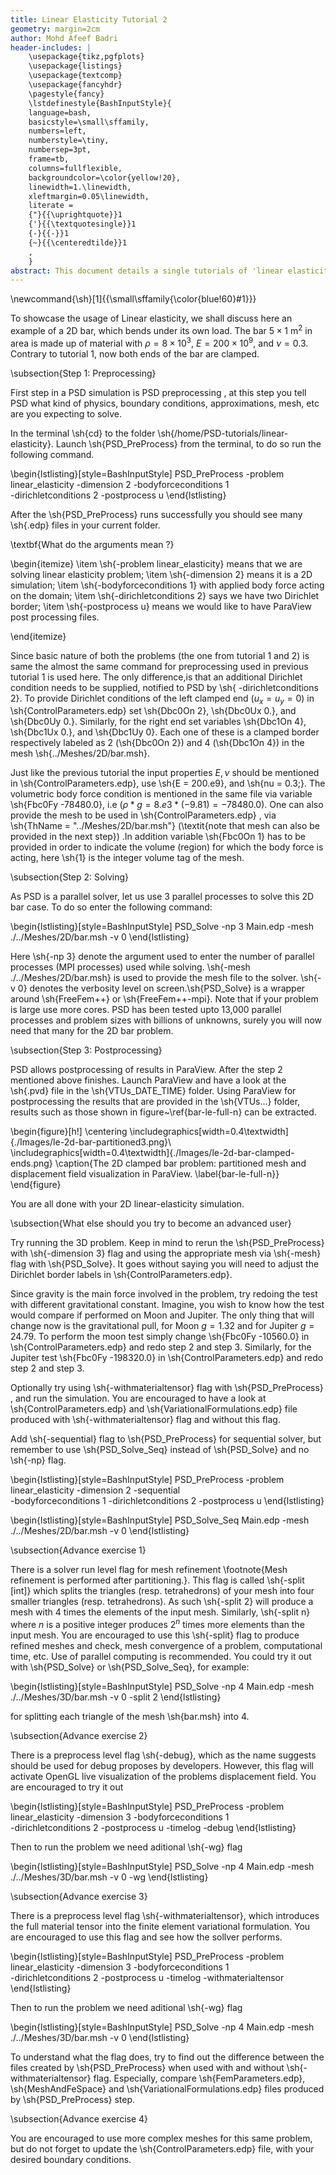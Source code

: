 ```yaml
---
title: Linear Elasticity Tutorial 2
geometry: margin=2cm
author: Mohd Afeef Badri
header-includes: |
    \usepackage{tikz,pgfplots}
    \usepackage{listings}
    \usepackage{textcomp}
    \usepackage{fancyhdr}
    \pagestyle{fancy}
    \lstdefinestyle{BashInputStyle}{
	language=bash,
	basicstyle=\small\sffamily,
	numbers=left,
	numberstyle=\tiny,
	numbersep=3pt,
	frame=tb,
	columns=fullflexible,
	backgroundcolor=\color{yellow!20},
	linewidth=1.\linewidth,
	xleftmargin=0.05\linewidth,
	literate =
	{"}{{\uprightquote}}1
	{'}{{\textquotesingle}}1
	{-}{{-}}1
	{~}{{\centeredtilde}}1
	,
    }
abstract: This document details a single tutorials of 'linear elasticity' module of PSD in a more verbos manner.
---
```


\newcommand{\sh}[1]{{\small\sffamily{\color{blue!60}#1}}}


To showcase the usage of Linear elasticity, we shall discuss here an example of a 2D bar, which bends under its own load. The bar $5\times1$ m$^2$ in area is made up of material with $\rho=8\times 10^3$, $E=200\times 10^9$, and $\nu=0.3$. Contrary to tutorial 1, now both ends of the bar are clamped.

\subsection{Step 1: Preprocessing}

First step in a PSD simulation is PSD preprocessing , at this step you tell PSD what kind of physics, boundary conditions, approximations, mesh, etc are you expecting to solve.

In the terminal \sh{cd} to the folder \sh{/home/PSD-tutorials/linear-elasticity}. Launch \sh{PSD\_PreProcess} from the terminal, to do so run the following command.

\begin{lstlisting}[style=BashInputStyle]
PSD_PreProcess -problem linear_elasticity -dimension 2 -bodyforceconditions 1 \
-dirichletconditions 2 -postprocess u
\end{lstlisting}

After the \sh{PSD\_PreProcess} runs successfully you should see many \sh{.edp} files in your current folder.

\textbf{What do the arguments mean ?}

\begin{itemize}
\item \sh{-problem linear\_elasticity} means that we are solving linear elasticity problem;
\item \sh{-dimension 2} means it is a 2D simulation;
\item \sh{-bodyforceconditions 1} with applied body force acting on the domain;
\item \sh{-dirichletconditions 2} says we have two Dirichlet border;
\item \sh{-postprocess u} means we would like to have ParaView post processing files.

\end{itemize}

Since basic nature of both the problems (the one from tutorial 1 and 2) is same the almost the same command for preprocessing used in previous tutorial 1 is used here. The only difference,is that an additional Dirichlet condition needs to be supplied, notified to PSD by \sh{ -dirichletconditions 2}. To provide Dirichlet conditions of the left clamped end ($u_x=u_y=0$) in \sh{ControlParameters.edp} set \sh{Dbc0On 2}, \sh{Dbc0Ux 0.}, and \sh{Dbc0Uy 0.}. Similarly, for the right end set variables \sh{Dbc1On 4}, \sh{Dbc1Ux 0.}, and \sh{Dbc1Uy 0}. Each one of these is a clamped border respectively labeled as 2 (\sh{Dbc0On 2}) and 4 (\sh{Dbc1On 4}) in the mesh \sh{../Meshes/2D/bar.msh}.

Just like the previous tutorial the input properties $E,\nu$ should be mentioned in \sh{ControlParameters.edp}, use \sh{E = 200.e9}, and \sh{nu = 0.3;}. The volumetric body force condition is mentioned in the same file via variable \sh{Fbc0Fy -78480.0}, i.e ($\rho*g=8.e3*(-9.81)=-78480.0$). One can also provide the mesh to be used in \sh{ControlParameters.edp} , via \sh{ThName = "../Meshes/2D/bar.msh"} (\textit{note that mesh can also be provided in the next step}) .In addition variable \sh{Fbc0On 1} has to be provided in order to indicate the volume (region) for which the body force is acting, here \sh{1} is the integer volume tag of the mesh.

\subsection{Step 2: Solving}

As PSD is a parallel solver, let us use 3 parallel processes to solve this 2D bar case. To do so enter the following command:

\begin{lstlisting}[style=BashInputStyle]
PSD_Solve -np 3 Main.edp -mesh ./../Meshes/2D/bar.msh -v 0
\end{lstlisting}

Here \sh{-np 3} denote the argument used to enter the number of parallel processes (MPI processes) used while solving. \sh{-mesh ./../Meshes/2D/bar.msh} is used to provide the mesh file to the solver. \sh{-v 0} denotes the verbosity level on screen.\sh{PSD\_Solve} is a wrapper around \sh{FreeFem++} or \sh{FreeFem++-mpi}. Note that if your problem is large use more cores. PSD has been tested upto 13,000 parallel processes and problem sizes with billions of unknowns, surely you will now need that many for the 2D bar problem.



\subsection{Step 3: Postprocessing}

PSD allows postprocessing of results in ParaView. After the step 2 mentioned above finishes. Launch ParaView and have a look at the \sh{.pvd} file in the \sh{VTUs\_DATE\_TIME} folder. Using ParaView for postprocessing the results that are provided in the \sh{VTUs...} folder, results such as those shown in figure~\ref{bar-le-full-n} can be extracted.


\begin{figure}[h!]
\centering
\includegraphics[width=0.4\textwidth]{./Images/le-2d-bar-partitioned3.png}\\
\includegraphics[width=0.4\textwidth]{./Images/le-2d-bar-clamped-ends.png}
\caption{The 2D clamped bar problem: partitioned mesh and displacement field visualization in ParaView. \label{bar-le-full-n}}
\end{figure}


You are all done with your 2D linear-elasticity simulation.



\subsection{What else should you try to become an advanced user}

Try running the 3D problem. Keep in mind to rerun the \sh{PSD\_PreProcess} with \sh{-dimension 3} flag and using the appropriate mesh via \sh{-mesh} flag with \sh{PSD\_Solve}. It goes without saying you will need to adjust the Dirichlet border labels in \sh{ControlParameters.edp}.

Since gravity is the main force involved in the problem, try redoing the test with different gravitational constant. Imagine, you wish to know how the test would compare if performed on Moon and Jupiter. The only thing that will change now is the gravitational pull, for Moon $g=1.32$ and for Jupiter $g=24.79$. To perform the moon test simply change \sh{Fbc0Fy -10560.0} in \sh{ControlParameters.edp} and redo step 2 and step 3. Similarly, for the Jupiter test \sh{Fbc0Fy -198320.0} in \sh{ControlParameters.edp} and redo step 2 and step 3.

Optionally try using \sh{-withmaterialtensor} flag with \sh{PSD\_PreProcess} , and run the simulation. You are encouraged to have a look at \sh{ControlParameters.edp} and \sh{VariationalFormulations.edp} file produced with \sh{-withmaterialtensor} flag and without this flag.

Add \sh{-sequential} flag to \sh{PSD\_PreProcess} for sequential solver, but remember to use \sh{PSD\_Solve\_Seq} instead of \sh{PSD\_Solve} and no \sh{-np} flag.

\begin{lstlisting}[style=BashInputStyle]
PSD_PreProcess -problem linear_elasticity -dimension 2 -sequential \
-bodyforceconditions 1 -dirichletconditions 2 -postprocess u
\end{lstlisting}

\begin{lstlisting}[style=BashInputStyle]
PSD_Solve_Seq Main.edp -mesh ./../Meshes/2D/bar.msh -v 0
\end{lstlisting}

\subsection{Advance exercise  1}

There is a solver run level flag for mesh refinement \footnote{Mesh refinement is performed after partitioning.}. This flag is called \sh{-split [int]} which splits the triangles (resp. tetrahedrons) of your mesh into  four smaller  triangles (resp. tetrahedrons). As such \sh{-split 2} will produce a mesh with 4 times the elements of the input mesh. Similarly, \sh{-split n} where $n$ is a positive integer produces $2^n$ times more elements than the input mesh. You are encouraged to use this \sh{-split} flag to produce refined meshes and check, mesh convergence of a problem, computational time, etc. Use of parallel computing is recommended. You could try it out with \sh{PSD\_Solve} or \sh{PSD\_Solve\_Seq}, for example:

\begin{lstlisting}[style=BashInputStyle]
PSD_Solve -np 4 Main.edp -mesh ./../Meshes/3D/bar.msh -v 0 -split 2
\end{lstlisting}

for splitting each triangle of the mesh  \sh{bar.msh} into 4.

\subsection{Advance exercise  2}

There is a preprocess level flag \sh{-debug}, which as the name suggests should be used for debug proposes by developers. However, this flag will activate OpenGL live visualization of the problems displacement field. You are encouraged to try it out

\begin{lstlisting}[style=BashInputStyle]
PSD_PreProcess -problem linear_elasticity -dimension 3 -bodyforceconditions 1 \
-dirichletconditions 2 -postprocess u -timelog -debug
\end{lstlisting}

Then to run the problem we need aditional \sh{-wg} flag

\begin{lstlisting}[style=BashInputStyle]
PSD_Solve -np 4 Main.edp -mesh ./../Meshes/3D/bar.msh -v 0 -wg
\end{lstlisting}

\subsection{Advance exercise 3}

There is a preprocess level flag \sh{-withmaterialtensor}, which introduces the full material tensor into the finite element variational formulation. You are encouraged to use this flag and see how the sollver performs.

\begin{lstlisting}[style=BashInputStyle]
PSD_PreProcess -problem linear_elasticity -dimension 3 -bodyforceconditions 1 \
-dirichletconditions 2 -postprocess u -timelog -withmaterialtensor
\end{lstlisting}

Then to run the problem we need aditional \sh{-wg} flag

\begin{lstlisting}[style=BashInputStyle]
PSD_Solve -np 4 Main.edp -mesh ./../Meshes/3D/bar.msh -v 0
\end{lstlisting}

To understand what the flag does, try to find out the difference between the files created by \sh{PSD\_PreProcess} when used with and without  \sh{-withmaterialtensor} flag. Especially, compare  \sh{FemParameters.edp}, \sh{MeshAndFeSpace} and \sh{VariationalFormulations.edp} files produced by \sh{PSD\_PreProcess} step.

\subsection{Advance exercise  4}

You are encouraged to use more complex meshes for this same problem, but do not forget to update the \sh{ControlParameters.edp} file, with your desired boundary conditions.
